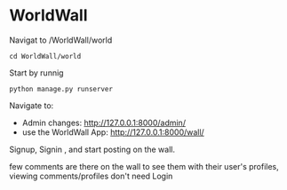 # WorldWall

Navigat to /WorldWall/world

    cd WorldWall/world

Start by runnig

    python manage.py runserver
Navigate to:  
  * Admin changes:  http://127.0.0.1:8000/admin/  
  * use the WorldWall App:  http://127.0.0.1:8000/wall/

Signup, Signin , and start posting on the wall.

few comments are there on the wall to see them with their user's profiles, viewing comments/profiles don't need Login

